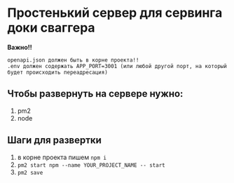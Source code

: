 # Простенький сервер для сервинга доки сваггера

**Важно!!**

> > >

    openapi.json должен быть в корне проекта!!
    .env должен содержать APP_PORT=3001 (или любой другой порт, на который будет происходить переадресация)

> > >

## Чтобы развернуть на сервере нужно:

1. pm2
2. node

## Шаги для развертки

1. в корне проекта пишем `npm i`
2. `pm2 start npm --name YOUR_PROJECT_NAME -- start`
3. `pm2 save`
